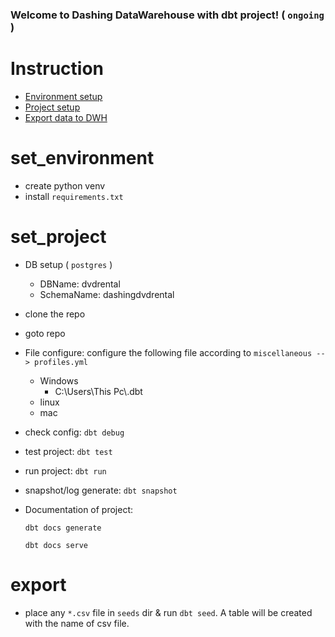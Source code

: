 ### Welcome to Dashing DataWarehouse with dbt project! ( ```ongoing``` )

# Instruction
+ [Environment setup](#set_environment)
+ [Project setup](#set_project)
+ [Export data to DWH](#export)

# set_environment
+ create python venv
+ install ```requirements.txt```

# set_project
+ DB setup ( ```postgres``` )
    + DBName: dvdrental
    + SchemaName: dashingdvdrental
+ clone the repo
+ goto repo
+ File configure: configure the following file according to ```miscellaneous -- > profiles.yml```

    + Windows
        + C:\Users\This Pc\\.dbt
    + linux
    + mac
+ check config: ```dbt debug```
+ test project: ```dbt test```
+ run project: ```dbt run```
+ snapshot/log generate: ```dbt snapshot```
+ Documentation of project:
    ```text
    dbt docs generate
    ```
    ```text
    dbt docs serve
    ```

# export
+ place any ```*.csv``` file in ```seeds``` dir & run ```dbt seed```. A table will be created with the name of csv file.